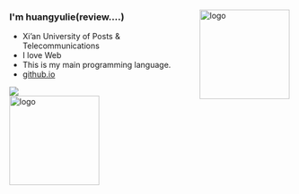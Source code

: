 <img src="https://github-readme-stats.vercel.app/api?username=huangyulie&show_icons=true" alt="logo" height="160" align="right" style="margin: 5px; margin-top: 20px;" />
 
### I'm huangyulie(review....)
 - Xi’an University of Posts & Telecommunications
 - I love Web
 - This is my main programming language.
 - [github.io](https://huangyulie.github.io/)
 <div align="left">
	<img  src="https://github-readme-stats.vercel.app/api/top-langs/?username=huangyulie&hide_title=true&hide_border=true&layout=compact&langs_count=6&text_color=000&icon_color=fff&bg_color=000theme=graywhite" />
</div>
<img src="https://github-profile-trophy.vercel.app/?username=huangyulie&theme=flat&column=8" alt="logo" height="160" align="center" style="margin: auto; margin-bottom: 15px;" />
